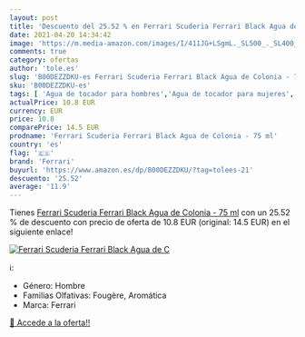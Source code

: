 ```yaml
---
layout: post
title: 'Descuento del 25.52 % en Ferrari Scuderia Ferrari Black Agua de C'
date: 2021-04-20 14:34:42
image: 'https://m.media-amazon.com/images/I/411JG+LSgmL._SL500_._SL400_.jpg'
comments: true
category: ofertas
author: 'tole.es'
slug: 'B00DEZZDKU-es Ferrari Scuderia Ferrari Black Agua de Colonia - 75 ml'
sku: 'B00DEZZDKU-es'
tags: [ 'Agua de tocador para hombres','Agua de tocador para mujeres','Belleza','Fragancias para hombres','Fragancias para mujeres','Perfumes y fragancias','agua','colonia','de','ferrari', ]
actualPrice: 10.8 EUR
currency: EUR
price: 10.8
comparePrice: 14.5 EUR
prodname: 'Ferrari Scuderia Ferrari Black Agua de Colonia - 75 ml'
country: 'es'
flag: '🇪🇸'
brand: 'Ferrari'
buyurl: 'https://www.amazon.es/dp/B00DEZZDKU/?tag=tolees-21'
descuento: '25.52'
average: '11.9'
---
```


Tienes [Ferrari Scuderia Ferrari Black Agua de Colonia - 75 ml](https://www.amazon.es/dp/B00DEZZDKU/?tag=tolees-21) con un 25.52 % de descuento con precio de oferta de 10.8 EUR (original: 14.5 EUR) en el siguiente enlace!

[![Ferrari Scuderia Ferrari Black Agua de C](https://m.media-amazon.com/images/I/411JG+LSgmL._SL500_._SL400_.jpg)](https://www.amazon.es/dp/B00DEZZDKU/?tag=tolees-21)

ℹ️:

- Género: Hombre
- Familias Olfativas: Fougère, Aromática
- Marca: Ferrari

[🛒 Accede a la oferta!!](https://www.amazon.es/dp/B00DEZZDKU/?tag=tolees-21)
